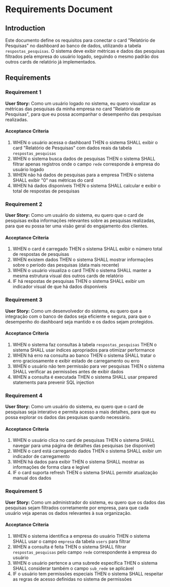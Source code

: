 # Requirements Document

## Introduction

Este documento define os requisitos para conectar o card "Relatório de Pesquisas" no dashboard ao banco de dados, utilizando a tabela `respostas_pesquisas`. O sistema deve exibir métricas e dados das pesquisas filtrados pela empresa do usuário logado, seguindo o mesmo padrão dos outros cards de relatório já implementados.

## Requirements

### Requirement 1

**User Story:** Como um usuário logado no sistema, eu quero visualizar as métricas das pesquisas da minha empresa no card "Relatório de Pesquisas", para que eu possa acompanhar o desempenho das pesquisas realizadas.

#### Acceptance Criteria

1. WHEN o usuário acessa o dashboard THEN o sistema SHALL exibir o card "Relatório de Pesquisas" com dados reais da tabela `respostas_pesquisas`
2. WHEN o sistema busca dados de pesquisas THEN o sistema SHALL filtrar apenas registros onde o campo `rede` corresponde à empresa do usuário logado
3. WHEN não há dados de pesquisas para a empresa THEN o sistema SHALL exibir "0" nas métricas do card
4. WHEN há dados disponíveis THEN o sistema SHALL calcular e exibir o total de respostas de pesquisas

### Requirement 2

**User Story:** Como um usuário do sistema, eu quero que o card de pesquisas exiba informações relevantes sobre as pesquisas realizadas, para que eu possa ter uma visão geral do engajamento dos clientes.

#### Acceptance Criteria

1. WHEN o card é carregado THEN o sistema SHALL exibir o número total de respostas de pesquisas
2. WHEN existem dados THEN o sistema SHALL mostrar informações sobre o período das pesquisas (data mais recente)
3. WHEN o usuário visualiza o card THEN o sistema SHALL manter a mesma estrutura visual dos outros cards de relatório
4. IF há respostas de pesquisas THEN o sistema SHALL exibir um indicador visual de que há dados disponíveis

### Requirement 3

**User Story:** Como um desenvolvedor do sistema, eu quero que a integração com o banco de dados seja eficiente e segura, para que o desempenho do dashboard seja mantido e os dados sejam protegidos.

#### Acceptance Criteria

1. WHEN o sistema faz consultas à tabela `respostas_pesquisas` THEN o sistema SHALL usar índices apropriados para otimizar performance
2. WHEN há erro na consulta ao banco THEN o sistema SHALL tratar o erro graciosamente e exibir estado de carregamento ou erro
3. WHEN o usuário não tem permissão para ver pesquisas THEN o sistema SHALL verificar as permissões antes de exibir dados
4. WHEN a consulta é executada THEN o sistema SHALL usar prepared statements para prevenir SQL injection

### Requirement 4

**User Story:** Como um usuário do sistema, eu quero que o card de pesquisas seja interativo e permita acesso a mais detalhes, para que eu possa explorar os dados das pesquisas quando necessário.

#### Acceptance Criteria

1. WHEN o usuário clica no card de pesquisas THEN o sistema SHALL navegar para uma página de detalhes das pesquisas (se disponível)
2. WHEN o card está carregando dados THEN o sistema SHALL exibir um indicador de carregamento
3. WHEN há dados para exibir THEN o sistema SHALL mostrar as informações de forma clara e legível
4. IF o card suporta refresh THEN o sistema SHALL permitir atualização manual dos dados

### Requirement 5

**User Story:** Como um administrador do sistema, eu quero que os dados das pesquisas sejam filtrados corretamente por empresa, para que cada usuário veja apenas os dados relevantes à sua organização.

#### Acceptance Criteria

1. WHEN o sistema identifica a empresa do usuário THEN o sistema SHALL usar o campo `empresa` da tabela `users` para filtrar
2. WHEN a consulta é feita THEN o sistema SHALL filtrar `respostas_pesquisas` pelo campo `rede` correspondente à empresa do usuário
3. WHEN o usuário pertence a uma subrede específica THEN o sistema SHALL considerar também o campo `sub_rede` se aplicável
4. IF o usuário tem permissões especiais THEN o sistema SHALL respeitar as regras de acesso definidas no sistema de permissões